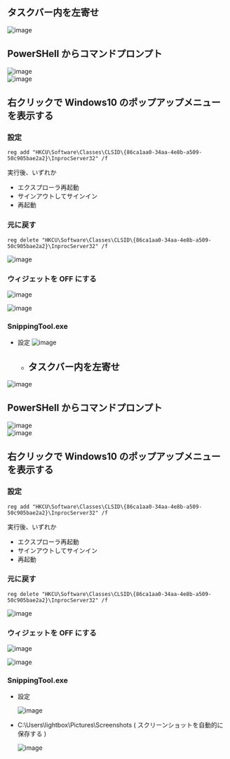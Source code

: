 ## タスクバー内を左寄せ
![image](https://user-images.githubusercontent.com/1501327/228454414-b856d46b-fbae-4286-9a80-a51d1784f975.png)

## PowerSHell からコマンドプロンプト
![image](https://user-images.githubusercontent.com/1501327/228454716-d45ce3a3-9442-44b6-97fd-c266ee30494c.png)\
![image](https://user-images.githubusercontent.com/1501327/228454919-a70f1225-9302-45c7-8e77-91eec55ead1f.png)

## 右クリックで Windows10 のポップアップメニューを表示する
### 設定
```reg
reg add "HKCU\Software\Classes\CLSID\{86ca1aa0-34aa-4e8b-a509-50c905bae2a2}\InprocServer32" /f 
```

実行後、いずれか
- エクスプローラ再起動
- サインアウトしてサインイン
- 再起動


### 元に戻す
```reg
reg delete "HKCU\Software\Classes\CLSID\{86ca1aa0-34aa-4e8b-a509-50c905bae2a2}\InprocServer32" /f 
```
![image](https://user-images.githubusercontent.com/1501327/228455618-24bd8ae6-3187-47ab-a2c5-2dfaddc2a23c.png)

### ウィジェットを OFF にする

![image](https://user-images.githubusercontent.com/1501327/233825831-f086bc1b-66f3-4c23-baed-9e68ac879a2e.png)

![image](https://user-images.githubusercontent.com/1501327/233825904-45d24361-044d-4726-9916-487e667804f3.png)


### SnippingTool.exe

- 設定
  ![image](https://user-images.githubusercontent.com/1501327/233826576-64a65a5c-8b06-455b-b5de-3f93a3edb38f.png)  
  - ## タスクバー内を左寄せ
![image](https://user-images.githubusercontent.com/1501327/228454414-b856d46b-fbae-4286-9a80-a51d1784f975.png)

## PowerSHell からコマンドプロンプト
![image](https://user-images.githubusercontent.com/1501327/228454716-d45ce3a3-9442-44b6-97fd-c266ee30494c.png)\
![image](https://user-images.githubusercontent.com/1501327/228454919-a70f1225-9302-45c7-8e77-91eec55ead1f.png)

## 右クリックで Windows10 のポップアップメニューを表示する
### 設定
```reg
reg add "HKCU\Software\Classes\CLSID\{86ca1aa0-34aa-4e8b-a509-50c905bae2a2}\InprocServer32" /f 
```

実行後、いずれか
- エクスプローラ再起動
- サインアウトしてサインイン
- 再起動


### 元に戻す
```reg
reg delete "HKCU\Software\Classes\CLSID\{86ca1aa0-34aa-4e8b-a509-50c905bae2a2}\InprocServer32" /f 
```
![image](https://user-images.githubusercontent.com/1501327/228455618-24bd8ae6-3187-47ab-a2c5-2dfaddc2a23c.png)

### ウィジェットを OFF にする

![image](https://user-images.githubusercontent.com/1501327/233825831-f086bc1b-66f3-4c23-baed-9e68ac879a2e.png)

![image](https://user-images.githubusercontent.com/1501327/233825904-45d24361-044d-4726-9916-487e667804f3.png)


### SnippingTool.exe

- 設定

  ![image](https://user-images.githubusercontent.com/1501327/233826576-64a65a5c-8b06-455b-b5de-3f93a3edb38f.png)

- C:\Users\lightbox\Pictures\Screenshots ( スクリーンショットを自動的に保存する )

  ![image](https://user-images.githubusercontent.com/1501327/233826775-04a4dc2a-c232-4b27-a7c9-0bd0787508e9.png)
